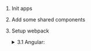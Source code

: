 1. Init apps

2. Add some shared components

3. Setup webpack
   <details>
     <summary> 3.1 Angular: </summary>

   ```bash
   ng add @angular-architects/module-federation
   ```

   Select project if monorepo. All files will be created, just edit `webpack.config.js`
   </details>
